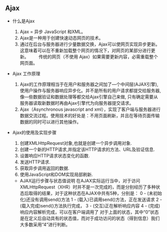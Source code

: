 ## Ajax

- 什么是Ajax 
    1. Ajax = 异步 JavaScript 和XML。
    2. Ajax是一种用于创建快速动态网页的技术。
    3. 通过在后台与服务器进行少量数据交换，Ajax可以使网页实现异步更新。这意味着可以在不重新加载整个网页的情况下，对网页的某部分进行更新。
　　传统的网页（不使用 Ajax）如果需要更新内容，必需重载整个网页面。

- Ajax 工作原理
    1. Ajax的工作原理相当于在用户和服务器之间加了—个中间层(AJAX引擎),使用户操作与服务器响应异步化。并不是所有的用户请求都提交给服务器,像—些数据验证和数据处理等都交给Ajax引擎自己来做, 只有确定需要从服务器读取新数据时再由Ajax引擎代为向服务器提交请求。
    2. Ajax（Asynchronous javascript and xml），实现了客户端与服务器进行数据交流过程。使用技术的好处是：不用页面刷新，并且在等待页面传输数据的同时可以进行其他操作。

- Ajax的使用及实现步骤
    1. 创建XMLHttpRequest对象,也就是创建一个异步调用对象. 
    2. 创建一个新的HTTP请求,并指定该HTTP请求的方法、URL及验证信息. 
    3. 设置响应HTTP请求状态变化的函数. 
    4. 发送HTTP请求. 
    5. 获取异步调用返回的数据. 
    5. 使用JavaScript和DOM实现局部刷新.

    * AJAX运行步骤与状态值说明
        在AJAX实际运行当中，对于访问XMLHttpRequest（XHR）时并不是一次完成的，而是分别经历了多种状态后取得的结果，对于这种状态在AJAX中共有5种，分别是：
            0 - (未初始化)还没有调用send()方法
            1 - (载入)已调用send()方法，正在发送请求
            2 - (载入完成)send()方法执行完成，
            3 - (交互)正在解析响应内容
            4 - (完成)响应内容解析完成，可以在客户端调用了
        对于上面的状态，其中“0”状态是在定义后自动具有的状态值，而对于成功访问的状态（得到信息）我们大多数采用“4”进行判断。
